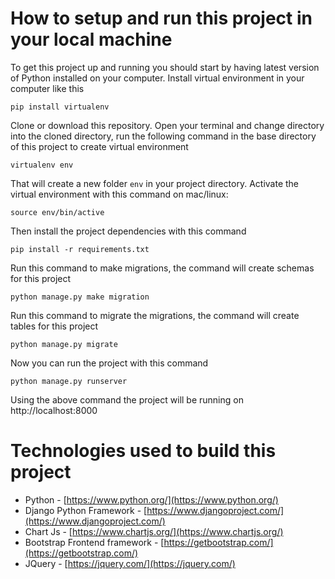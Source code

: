 # How to setup and run this project in your local machine
To get this project up and running you should start by having latest version of Python installed on your computer. Install virtual environment in your computer like this
```
pip install virtualenv
```

Clone or download this repository. Open your terminal and change directory into the cloned directory, run the following command in the base directory of this project to create virtual environment

```
virtualenv env
```

That will create a new folder `env` in your project directory. Activate the virtual environment with this command on mac/linux:

```
source env/bin/active
```

Then install the project dependencies with this command

```
pip install -r requirements.txt
```

Run this command to make migrations, the command will create schemas for this project

```
python manage.py make migration
```

Run this command to migrate the migrations, the command will create tables for this project

```
python manage.py migrate
```

Now you can run the project with this command

```
python manage.py runserver
```

Using the above command the project will be running on http://localhost:8000

# Technologies used to build this project
- Python - [https://www.python.org/](https://www.python.org/)
- Django Python Framework - [https://www.djangoproject.com/](https://www.djangoproject.com/)
- Chart Js - [https://www.chartjs.org/](https://www.chartjs.org/)
- Bootstrap Frontend framework - [https://getbootstrap.com/](https://getbootstrap.com/)
- JQuery - [https://jquery.com/](https://jquery.com/)

